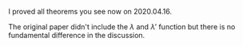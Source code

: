 I proved all theorems you see now on 2020.04.16.

The original paper didn't include the $\lambda$ and $\lambda'$ function but there is no fundamental difference in the discussion.
